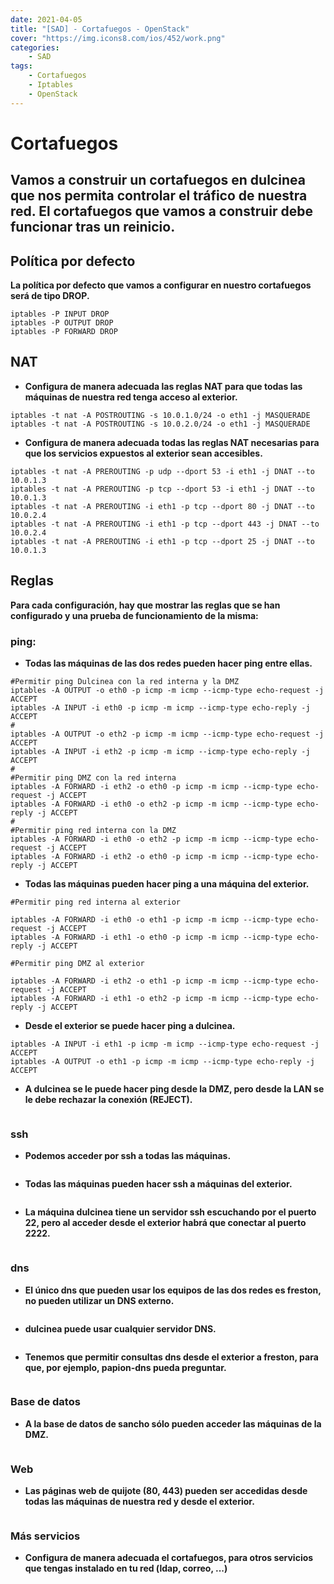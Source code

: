 ```yaml
---
date: 2021-04-05
title: "[SAD] - Cortafuegos - OpenStack"
cover: "https://img.icons8.com/ios/452/work.png"
categories: 
    - SAD
tags:
    - Cortafuegos
    - Iptables
    - OpenStack
---
```


# Cortafuegos

## Vamos a construir un cortafuegos en dulcinea que nos permita controlar el tráfico de nuestra red. El cortafuegos que vamos a construir debe funcionar tras un reinicio.

## Política por defecto

**La política por defecto que vamos a configurar en nuestro cortafuegos será de tipo DROP.**
```shell
iptables -P INPUT DROP
iptables -P OUTPUT DROP
iptables -P FORWARD DROP
```

## NAT

* **Configura de manera adecuada las reglas NAT para que todas las máquinas de nuestra red tenga acceso al exterior.**

```shell
iptables -t nat -A POSTROUTING -s 10.0.1.0/24 -o eth1 -j MASQUERADE
iptables -t nat -A POSTROUTING -s 10.0.2.0/24 -o eth1 -j MASQUERADE
```

* **Configura de manera adecuada todas las reglas NAT necesarias para que los servicios expuestos al exterior sean accesibles.**

```shell
iptables -t nat -A PREROUTING -p udp --dport 53 -i eth1 -j DNAT --to 10.0.1.3
iptables -t nat -A PREROUTING -p tcp --dport 53 -i eth1 -j DNAT --to 10.0.1.3
iptables -t nat -A PREROUTING -i eth1 -p tcp --dport 80 -j DNAT --to 10.0.2.4
iptables -t nat -A PREROUTING -i eth1 -p tcp --dport 443 -j DNAT --to 10.0.2.4
iptables -t nat -A PREROUTING -i eth1 -p tcp --dport 25 -j DNAT --to 10.0.1.3
```

## Reglas

**Para cada configuración, hay que mostrar las reglas que se han configurado y una prueba de funcionamiento de la misma:**

### ping:

* **Todas las máquinas de las dos redes pueden hacer ping entre ellas.**

```shell
#Permitir ping Dulcinea con la red interna y la DMZ
iptables -A OUTPUT -o eth0 -p icmp -m icmp --icmp-type echo-request -j ACCEPT
iptables -A INPUT -i eth0 -p icmp -m icmp --icmp-type echo-reply -j ACCEPT
#
iptables -A OUTPUT -o eth2 -p icmp -m icmp --icmp-type echo-request -j ACCEPT
iptables -A INPUT -i eth2 -p icmp -m icmp --icmp-type echo-reply -j ACCEPT
#
#Permitir ping DMZ con la red interna
iptables -A FORWARD -i eth2 -o eth0 -p icmp -m icmp --icmp-type echo-request -j ACCEPT
iptables -A FORWARD -i eth0 -o eth2 -p icmp -m icmp --icmp-type echo-reply -j ACCEPT
#
#Permitir ping red interna con la DMZ
iptables -A FORWARD -i eth0 -o eth2 -p icmp -m icmp --icmp-type echo-request -j ACCEPT
iptables -A FORWARD -i eth2 -o eth0 -p icmp -m icmp --icmp-type echo-reply -j ACCEPT
```

* **Todas las máquinas pueden hacer ping a una máquina del exterior.**

```shell
#Permitir ping red interna al exterior

iptables -A FORWARD -i eth0 -o eth1 -p icmp -m icmp --icmp-type echo-request -j ACCEPT
iptables -A FORWARD -i eth1 -o eth0 -p icmp -m icmp --icmp-type echo-reply -j ACCEPT

#Permitir ping DMZ al exterior

iptables -A FORWARD -i eth2 -o eth1 -p icmp -m icmp --icmp-type echo-request -j ACCEPT
iptables -A FORWARD -i eth1 -o eth2 -p icmp -m icmp --icmp-type echo-reply -j ACCEPT
```

* **Desde el exterior se puede hacer ping a dulcinea.**

```shell
iptables -A INPUT -i eth1 -p icmp -m icmp --icmp-type echo-request -j ACCEPT
iptables -A OUTPUT -o eth1 -p icmp -m icmp --icmp-type echo-reply -j ACCEPT
```

* **A dulcinea se le puede hacer ping desde la DMZ, pero desde la LAN se le debe rechazar la conexión (REJECT).**

```shell

```


### ssh

* **Podemos acceder por ssh a todas las máquinas.**

```shell

```

* **Todas las máquinas pueden hacer ssh a máquinas del exterior.**

```shell

```

* **La máquina dulcinea tiene un servidor ssh escuchando por el puerto 22, pero al acceder desde el exterior habrá que conectar al puerto 2222.**

```shell

```


### dns

* **El único dns que pueden usar los equipos de las dos redes es freston, no pueden utilizar un DNS externo.**

```shell

```

* **dulcinea puede usar cualquier servidor DNS.**

```shell

```

* **Tenemos que permitir consultas dns desde el exterior a freston, para que, por ejemplo, papion-dns pueda preguntar.**

```shell

```


### Base de datos

* **A la base de datos de sancho sólo pueden acceder las máquinas de la DMZ.**

```shell

```


### Web

* **Las páginas web de quijote (80, 443) pueden ser accedidas desde todas las máquinas de nuestra red y desde el exterior.**

```shell

```


### Más servicios

* **Configura de manera adecuada el cortafuegos, para otros servicios que tengas instalado en tu red (ldap, correo, ...)**

```shell

```
